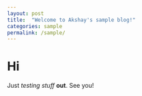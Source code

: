 ```yaml
---
layout: post
title:  "Welcome to Akshay's sample blog!"
categories: sample
permalink: /sample/
---
```


# Hi

Just *testing stuff* **out**. 
See you!
